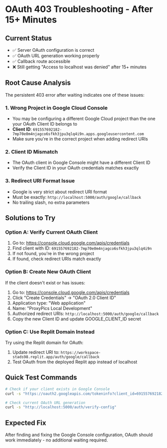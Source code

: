 # OAuth 403 Troubleshooting - After 15+ Minutes

## Current Status
- ✅ Server OAuth configuration is correct
- ✅ OAuth URL generation working properly  
- ✅ Callback route accessible
- ❌ Still getting "Access to localhost was denied" after 15+ minutes

## Root Cause Analysis

The persistent 403 error after waiting indicates one of these issues:

### 1. **Wrong Project in Google Cloud Console**
- You may be configuring a different Google Cloud project than the one your OAuth Client ID belongs to
- **Client ID**: `691557692182-7mp70e0m4njagco6sfkh3jpu3qlq4i9n.apps.googleusercontent.com`
- Make sure you're in the correct project when adding redirect URIs

### 2. **Client ID Mismatch**
- The OAuth client in Google Console might have a different Client ID
- Verify the Client ID in your OAuth credentials matches exactly

### 3. **Redirect URI Format Issue**
- Google is very strict about redirect URI format
- Must be exactly: `http://localhost:5000/auth/google/callback`
- No trailing slash, no extra parameters

## Solutions to Try

### Option A: Verify Current OAuth Client
1. Go to: https://console.cloud.google.com/apis/credentials
2. Find client with ID: `691557692182-7mp70e0m4njagco6sfkh3jpu3qlq4i9n`
3. If not found, you're in the wrong project
4. If found, check redirect URIs match exactly

### Option B: Create New OAuth Client
If the client doesn't exist or has issues:
1. Go to: https://console.cloud.google.com/apis/credentials
2. Click "Create Credentials" → "OAuth 2.0 Client ID"
3. Application type: "Web application"
4. Name: "ProxyPics Local Development"
5. Authorized redirect URIs: `http://localhost:5000/auth/google/callback`
6. Copy the new Client ID and update GOOGLE_CLIENT_ID secret

### Option C: Use Replit Domain Instead
Try using the Replit domain for OAuth:
1. Update redirect URI to: `https://workspace-stads98.replit.app/auth/google/callback`
2. Test OAuth from the deployed Replit app instead of localhost

## Quick Test Commands
```bash
# Check if your client exists in Google Console
curl -s "https://oauth2.googleapis.com/tokeninfo?client_id=691557692182-7mp70e0m4njagco6sfkh3jpu3qlq4i9n.apps.googleusercontent.com"

# Check current OAuth URL generation
curl -s "http://localhost:5000/auth/verify-config"
```

## Expected Fix
After finding and fixing the Google Console configuration, OAuth should work immediately - no additional waiting required.
